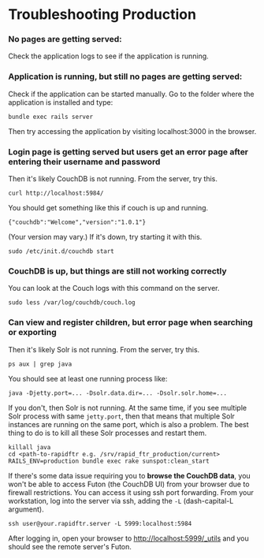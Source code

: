 # Troubleshooting Production

### No pages are getting served:

Check the application logs to see if the application is running.

### Application is running, but still no pages are getting served:

Check if the application can be started manually. Go to the folder where the application is installed and type:

`bundle exec rails server`

Then try accessing the application by visiting localhost:3000 in the browser.

### Login page is getting served but users get an error page after entering their username and password

Then it's likely CouchDB is not running. From the server, try this.

`curl http://localhost:5984/`

You should get something like this if couch is up and running.

`{"couchdb":"Welcome","version":"1.0.1"}`

(Your version may vary.) If it's down, try starting it with this.

`sudo /etc/init.d/couchdb start`

### CouchDB is up, but things are still not working correctly

You can look at the Couch logs with this command on the server.

`sudo less /var/log/couchdb/couch.log`

### Can view and register children, but error page when searching or exporting

Then it's likely Solr is not running. From the server, try this.

`ps aux | grep java`

You should see at least one running process like:

`java -Djetty.port=... -Dsolr.data.dir=... -Dsolr.solr.home=...`

If you don't, then Solr is not running. At the same time, if you see multiple Solr process with same `jetty.port`, then that means that multiple Solr instances are running on the same port, which is also a problem. The best thing to do is to kill all these Solr processes and restart them.

```
killall java
cd <path-to-rapidftr e.g. /srv/rapid_ftr_production/current>
RAILS_ENV=production bundle exec rake sunspot:clean_start
```

If there's some data issue requiring you to **browse the CouchDB data**, you won't be able to access Futon (the CouchDB UI) from your browser due to firewall restrictions. You can access it using ssh port forwarding. From your workstation, log into the server via ssh, adding the `-L` (dash-capital-L argument).

`ssh user@your.rapidftr.server -L 5999:localhost:5984`

After logging in, open your browser to [http://localhost:5999/_utils](http://localhost:5999/_utils) and you should see the remote server's Futon.
